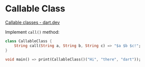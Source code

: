 
# Callable Class

[Callable classes - dart.dev](https://dart.dev/guides/language/language-tour#callable-classes)

Implement `call()` method:

```dart
class CallableClass {
	String call(String a, String b, String c) => "$a $b $c!";
}

void main() => print(CallableClass()("Hi", "there", "dart"));
```